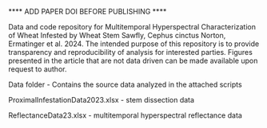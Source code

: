 **** ADD PAPER DOI BEFORE PUBLISHING ****

Data and code repository for Multitemporal Hyperspectral Characterization of Wheat Infested by Wheat Stem Sawfly, Cephus cinctus Norton, Ermatinger et al. 2024.
The intended purpose of this repository is to provide transparency and reproducibility of analysis for interested parties.  Figures presented in the article 
that are not data driven can be made available upon request to author.


Data folder -
  Contains the source data analyzed in the attached scripts
  
   ProximalInfestationData2023.xlsx - stem dissection data
  
   ReflectanceData23.xlsx - multitemporal hyperspectral reflectance data




